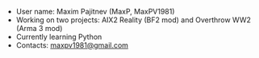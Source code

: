 - User name: Maxim Pajitnev (MaxP, MaxPV1981)
- Working on two projects: AIX2 Reality (BF2 mod) and Overthrow WW2 (Arma 3 mod)
- Currently learning Python
- Contacts: maxpv1981@gmail.com

<!---
MaxPV1981/MaxPV1981 is a ✨ special ✨ repository because its `README.md` (this file) appears on your GitHub profile.
You can click the Preview link to take a look at your changes.
--->
